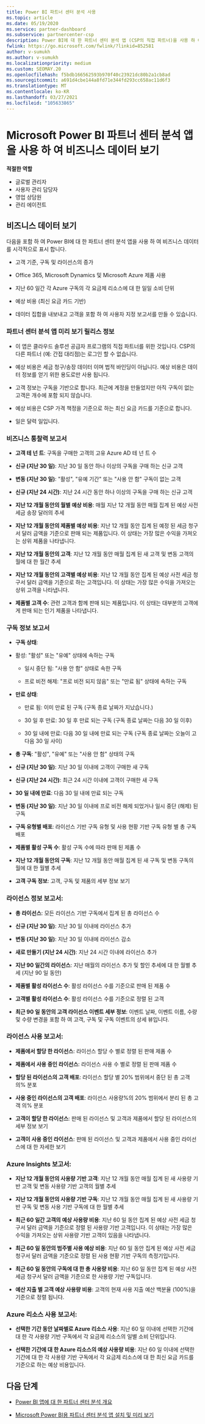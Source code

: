 ```yaml
---
title: Power BI 파트너 센터 분석 사용
ms.topic: article
ms.date: 05/19/2020
ms.service: partner-dashboard
ms.subservice: partnercenter-csp
description: Power BI에 대 한 파트너 센터 분석 앱 (CSP의 직접 파트너)을 사용 하 여 비즈니스 데이터를 보는 방법에 대해 알아봅니다.
fwlink: https://go.microsoft.com/fwlink/?linkid=852581
author: v-sumukh
ms.author: v-sumukh
ms.localizationpriority: medium
ms.custom: SEOMAY.20
ms.openlocfilehash: f5bdb166562593b970f40c23921dc80b2a1cb8ad
ms.sourcegitcommit: a691d4cbe144a8fd71e344fd293cc658ac11d6f3
ms.translationtype: MT
ms.contentlocale: ko-KR
ms.lasthandoff: 03/27/2021
ms.locfileid: "105633865"
---
```

# <a name="view-your-business-data-with-the-partner-center-analytics-app-for-microsoft-power-bi"></a>Microsoft Power BI 파트너 센터 분석 앱을 사용 하 여 비즈니스 데이터 보기



**적절한 역할**

- 글로벌 관리자
- 사용자 관리 담당자
- 영업 상담원
- 관리 에이전트

## <a name="view-your-business-data"></a>비즈니스 데이터 보기

다음을 포함 하 여 Power BI에 대 한 파트너 센터 분석 앱을 사용 하 여 비즈니스 데이터를 시각적으로 표시 합니다.

- 고객 기준, 구독 및 라이선스의 증가

- Office 365, Microsoft Dynamics 및 Microsoft Azure 제품 사용

- 지난 60 일간 각 Azure 구독의 각 요금제 리소스에 대 한 일일 소비 단위

- 예상 비용 (최신 요금 카드 기반)

- 데이터 집합을 내보내고 고객을 포함 하 여 사용자 지정 보고서를 만들 수 있습니다.

### <a name="about-the-partner-center-analytics-app-preview-release"></a>파트너 센터 분석 앱 미리 보기 릴리스 정보

- 이 앱은 클라우드 솔루션 공급자 프로그램의 직접 파트너를 위한 것입니다. CSP의 다른 파트너 (예: 간접 대리점)는 로그인 할 수 없습니다.

- 예상 비용은 세금 청구/송장 데이터 이며 법적 바인딩이 아닙니다. 예상 비용은 데이터 정보를 얻기 위한 용도로만 사용 됩니다.

- 고객 정보는 구독을 기반으로 합니다. 최근에 계정을 만들었지만 아직 구독이 없는 고객은 개수에 포함 되지 않습니다.

- 예상 비용은 CSP 가격 책정을 기준으로 하는 최신 요금 카드를 기준으로 합니다.

- 일은 달력 일입니다.

### <a name="business-insights-report"></a>비즈니스 통찰력 보고서

- **고객 테 넌 트**: 구독을 구매한 고객의 고유 Azure AD 테 넌 트 수

- **신규 (지난 30 일)**: 지난 30 일 동안 하나 이상의 구독을 구매 하는 신규 고객

- **변동 (지난 30 일)**: "활성", "유예 기간" 또는 "사용 안 함" 구독이 없는 고객

- **신규 (지난 24 시간)**: 지난 24 시간 동안 하나 이상의 구독을 구매 하는 신규 고객

- **지난 12 개월 동안의 월별 예상 비용**: 매월 지난 12 개월 동안 매월 집계 된 예상 사전 세금 송장 달러의 추세

- **지난 12 개월 동안의 제품별 예상 비용**: 지난 12 개월 동안 집계 된 예정 된 세금 청구서 달러 금액을 기준으로 판매 되는 제품입니다. 이 상태는 가장 많은 수익을 가져오는 상위 제품을 나타냅니다.

- **지난 12 개월 동안의 고객**: 지난 12 개월 동안 매월 집계 된 새 고객 및 변동 고객의 월에 대 한 월간 추세

- **지난 12 개월 동안의 고객별 예상 비용**: 지난 12 개월 동안 집계 된 예상 사전 세금 청구서 달러 금액을 기준으로 하는 고객입니다. 이 상태는 가장 많은 수익을 가져오는 상위 고객을 나타냅니다.

- **제품별 고객 수**: 관련 고객과 함께 판매 되는 제품입니다. 이 상태는 대부분의 고객에 게 판매 되는 인기 제품을 나타냅니다.

### <a name="subscription-insights-report"></a>구독 정보 보고서

- **구독 상태**:

- 활성: "활성" 또는 "유예" 상태에 속하는 구독

  - 일시 중단 됨: "사용 안 함" 상태로 속한 구독

  - 프로 비전 해제: "프로 비전 되지 않음" 또는 "만료 됨" 상태에 속하는 구독

- **만료 상태**:

  - 만료 됨: 이미 만료 된 구독 (구독 종료 날짜가 지났습니다.)

  - 30 일 후 만료: 30 일 후 만료 되는 구독 (구독 종료 날짜는 다음 30 일 이후)

  - 30 일 내에 만료: 다음 30 일 내에 만료 되는 구독 (구독 종료 날짜는 오늘이 고 다음 30 일 사이)

- **총 구독**: "활성", "유예" 또는 "사용 안 함" 상태의 구독

- **신규 (지난 30 일)**: 지난 30 일 이내에 고객이 구매한 새 구독

- **신규 (지난 24 시간)**: 최근 24 시간 이내에 고객이 구매한 새 구독

- **30 일 내에 만료**: 다음 30 일 내에 만료 되는 구독

- **변동 (지난 30 일)**: 지난 30 일 이내에 프로 비전 해제 되었거나 일시 중단 (해제) 된 구독

- **구독 유형별 배포**: 라이선스 기반 구독 유형 및 사용 현황 기반 구독 유형 별 총 구독 배포

- **제품별 활성 구독 수**: 활성 구독 수에 따라 판매 된 제품 수

- **지난 12 개월 동안의 구독**: 지난 12 개월 동안 매월 집계 된 새 구독 및 변동 구독의 월에 대 한 월별 추세

- **고객 구독 정보**: 고객, 구독 및 제품의 세부 정보 보기

### <a name="license-insights-report"></a>라이선스 정보 보고서:

- **총 라이선스**: 모든 라이선스 기반 구독에서 집계 된 총 라이선스 수

- **신규 (지난 30 일)**: 지난 30 일 이내에 라이선스 추가

- **변동 (지난 30 일)**: 지난 30 일 이내에 라이선스 감소

- **새로 만들기 (지난 24 시간)**: 지난 24 시간 이내에 라이선스 추가

- **지난 90 일간의 라이선스**: 지난 매월의 라이선스 추가 및 할인 추세에 대 한 월별 추세 (지난 90 일 동안)

- **제품별 활성 라이선스 수**: 활성 라이선스 수를 기준으로 판매 된 제품 수

- **고객별 활성 라이선스 수**: 활성 라이선스 수를 기준으로 정렬 된 고객

- **최근 90 일 동안의 고객 라이선스 이벤트 세부 정보**: 이벤트 날짜, 이벤트 이름, 수량 및 수량 변경을 포함 하 여 고객, 구독 및 구독 이벤트의 상세 뷰입니다.

### <a name="licenses-usage-report"></a>라이선스 사용 보고서:

- **제품에서 할당 한 라이선스**: 라이선스 할당 수 별로 정렬 된 판매 제품 수

- **제품에서 사용 중인 라이선스**: 라이선스 사용 수 별로 정렬 된 판매 제품 수

- **할당 된 라이선스의 고객 배포**: 라이선스 할당 별 20% 범위에서 중단 된 총 고객 의% 분포

- **사용 중인 라이선스의 고객 배포**: 라이선스 사용량%의 20% 범위에서 분리 된 총 고객 의% 분포

- **고객이 할당 한 라이선스**: 판매 된 라이선스 및 고객과 제품에서 할당 된 라이선스의 세부 정보 보기

- **고객이 사용 중인 라이선스**: 판매 된 라이선스 및 고객과 제품에서 사용 중인 라이선스에 대 한 자세한 보기

### <a name="azure-insights-report"></a>Azure Insights 보고서:

- **지난 12 개월 동안의 사용량 기반 고객**: 지난 12 개월 동안 매월 집계 된 새 사용량 기반 고객 및 변동 사용량 기반 고객의 월별 추세

- **지난 12 개월 동안의 사용량 기반 구독**: 지난 12 개월 동안 매월 집계 된 새 사용량 기반 구독 및 변동 사용 기반 구독에 대 한 월별 추세

- **최근 60 일간 고객의 예상 사용량 비용**: 지난 60 일 동안 집계 된 예상 사전 세금 청구서 달러 금액을 기준으로 정렬 된 사용량 기반 고객입니다. 이 상태는 가장 많은 수익을 가져오는 상위 사용량 기반 고객이 있음을 나타냅니다.

- **최근 60 일 동안의 범주별 사용 예상 비용**: 지난 60 일 동안 집계 된 예상 사전 세금 청구서 달러 금액을 기준으로 정렬 된 사용 현황 기반 구독의 측정기입니다.

- **최근 60 일 동안의 구독에 대 한 총 사용량 비용**: 지난 60 일 동안 집계 된 예상 사전 세금 청구서 달러 금액을 기준으로 한 사용량 기반 구독입니다.

- **예산 지출 별 고객 예상 사용량 비용**: 고객의 현재 사용 지출 예산 백분율 (100%)을 기준으로 정렬 됩니다.

### <a name="azure-resource-usage-report"></a>Azure 리소스 사용 보고서:

- **선택한 기간 동안 날짜별로 Azure 리소스 사용**: 지난 60 일 이내에 선택한 기간에 대 한 각 사용량 기반 구독에서 각 요금제 리소스의 일별 소비 단위입니다.

- **선택한 기간에 대 한 Azure 리소스의 예상 사용량 비용**: 지난 60 일 이내에 선택한 기간에 대 한 각 사용량 기반 구독에서 각 요금제 리소스에 대 한 최신 요금 카드를 기준으로 하는 예상 비용입니다. 

## <a name="next-steps"></a>다음 단계

- [Power BI 앱에 대 한 파트너 센터 분석 개요](power-bi-app-for-direct-partners.md)

- [Microsoft Power BI용 파트너 센터 분석 앱 설치 및 미리 보기](power-bi-app-for-direct-partners-install.md)
